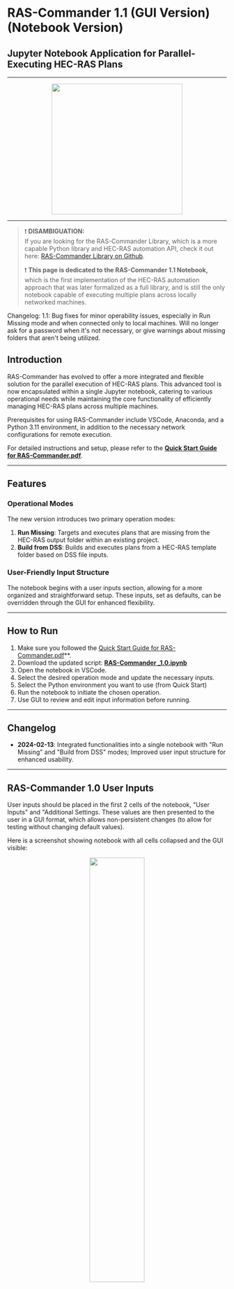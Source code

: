 # RAS-Commander 1.1 (GUI Version) (Notebook Version)
## Jupyter Notebook Application for Parallel-Executing HEC-RAS Plans


---

<p align="center">
  <img src="../misc/RAS-Commander-Logo.png" width="300">
</p>

---

> ❗ **DISAMBIGUATION:**  
> If you are looking for the RAS-Commander Library, which is a more capable Python library and HEC-RAS automation API, check it out here: [RAS-Commander Library on Github](https://github.com/gpt-cmdr/ras-commander).
>
> ❗ **This page is dedicated to the RAS-Commander 1.1 Notebook,** which is the first implementation of the HEC-RAS automation approach that was later formalized as a full library, and is still the only notebook capable of executing multiple plans across locally networked machines.




Changelog: 
1.1: Bug fixes for minor operability issues, especially in Run Missing mode and when connected only to local machines.  Will no longer ask for a password when it's not necessary, or give warnings about missing folders that aren't being utilized. 


## Introduction

RAS-Commander has evolved to offer a more integrated and flexible solution for the parallel execution of HEC-RAS plans. This advanced tool is now encapsulated within a single Jupyter notebook, catering to various operational needs while maintaining the core functionality of efficiently managing HEC-RAS plans across multiple machines.

Prerequisites for using RAS-Commander include VSCode, Anaconda, and a Python 3.11 environment, in addition to the necessary network configurations for remote execution.

For detailed instructions and setup, please refer to the **[Quick Start Guide for RAS-Commander.pdf](./Quick%20Start%20Guide%20for%20RAS-Commander.pdf)**.

---

## Features

### Operational Modes
The new version introduces two primary operation modes:

1. **Run Missing**: Targets and executes plans that are missing from the HEC-RAS output folder within an existing project.
2. **Build from DSS**: Builds and executes plans from a HEC-RAS template folder based on DSS file inputs.

### User-Friendly Input Structure
The notebook begins with a user inputs section, allowing for a more organized and straightforward setup. These inputs, set as defaults, can be overridden through the GUI for enhanced flexibility.

---

## How to Run

1. Make sure you followed the [Quick Start Guide for RAS-Commander.pdf](./Quick%20Start%20Guide%20for%20RAS-Commander.pdf)**.
2. Download the updated script: **[RAS-Commander _1.0.ipynb](./RAS-Commander%20_1.0.ipynb)**
3. Open the notebook in VSCode.
4. Select the desired operation mode and update the necessary inputs.
5. Select the Python environment you want to use (from Quick Start)
6. Run the notebook to initiate the chosen operation.
7. Use GUI to review and edit input information before running. 

---

## Changelog

- **2024-02-13**: Integrated functionalities into a single notebook with "Run Missing" and "Build from DSS" modes; Improved user input structure for enhanced usability.

---

## RAS-Commander 1.0 User Inputs
User inputs should be placed in the first 2 cells of the notebook, "User Inputs" and "Additional Settings.  These values are then presented to the user in a GUI format, which allows non-persistent changes (to allow for testing without changing default values). 

Here is a screenshot showing notebook with all cells collapsed and the GUI visible:
<p align="center">
  <img src="img/RAS-Commander-GUI-full2.png" width="50%">
</p>

The User Inputs code cell is shown below: 
<p align="center">
  <img src="img/RAS-Commander-User_Inputs.png" width="50%">
</p>


The Additional Settings code Cell is shown below: 
<p align="center">
  <img src="img/RAS-Commander-Additional_Settings.png" width="50%">
</p>

**The inputs in the first 2 code cells are treated as defaults and are persistent.** 







**The GUI can override these settings for a single run, but will not save them.**







**Operation Mode**

* `Operation_Mode`: This variable determines the operational mode of RAS-Commander. It can be set to either `"Run Missing"` or `"Build from DSS"`.

    * `"Run Missing"`: In this mode, RAS-Commander runs an existing project, executing only those plans that are missing from the HEC-RAS output folder.
      
      <p align="center">
        <img src="img/RAS-Commander-GUI-Run_Missing.png" width="50%">
      </p>

    * `"Build from DSS"`: This mode enables RAS-Commander to build plans from a HEC-RAS template folder and subsequently run them.
      
      <p align="center">
        <img src="img/RAS-Commander-GUI-Build_From_DSS.png" width="50%">
      </p>

    * `"Additional Settings"`: This option opens a GUI for editing additional settings.
      
      <p align="center">
        <img src="img/RAS-Commander-GUI-Additional_Settings.png" width="30%">
      </p>



**General Inputs**

* `HECRAS_project_folder`: This variable specifies the path to the HEC-RAS project folder.
    * In `"Run Missing"` mode, this is the HEC-RAS project you wish to execute (results go back into this folder).
    * In `"Build from DSS"` mode, this folder will be overwritten with new plans created from the template folder.
* `HECRAS_Deploy_Targets`: This is a list of paths to remote target folders used to execute parallel runs during `"Build from DSS"` mode. These folders are temporary.
* `Number_Parallel_Runs`: This integer specifies the number of copies of each plan to run in parallel on each target machine.

**Inputs for "Build from DSS" Mode**

* `HECRAS_template_folder`: This variable specifies the path to the HEC-RAS template folder used to build new plans.
* `Plan_Number`: This string specifies the plan number in the template folder to use for building new plans. This plan itself will not be executed.
* `DSS_Source_Folder`: This variable specifies the path to the folder containing the DSS files to import into the HEC-RAS project.
* `DSS_Search_Word`: This string is used to search for DSS files to import.
* `DSS_Replace_Word`: This string is used to replace the search word in HEC-RAS DSS outputs to prevent overwriting DSS input files.
* `DSS_File_Name_Filter_Word` (optional): This string can be used to filter the names of DSS files for import. Only files containing this word will be imported.

**Infiltration Layer Inputs (for "Build from DSS" Mode only)**

* `Enable_Infiltration_Overrides`: This boolean variable controls whether to enable infiltration layer overrides.
* `Infiltration_From_RASMapper_csv`: This variable specifies the path to a CSV file containing infiltration data from RAS Mapper, used to build the scaled infiltration layer in HEC-RAS.
* `user_calibration_runs_csv_fullpath`: This variable specifies the path to a CSV file containing user-defined calibration runs (for scaling 2D impervious grids).

**Additional Settings**

* `hecras_exe_path`: This variable specifies the path to the HEC-RAS executable file.
* `Psexec_Run_In_System_Account`: This variable determines whether to run PSEXEC in the system account.
* `Psexec_Session_ID`: This variable specifies the Session ID to run PSEXEC in, if not running in the system account.
* `Psexec_Priority`: This variable sets the priority of the PSEXEC process.
* `Remote_Share_Path`: This variable specifies the local path corresponding to a simple remote file share.
* `Remote_Base_Directory`: This variable is constructed from `Remote_Share_Path` and used in batch file creation.
* `Folder_Safety_Prefix_Length`: This integer specifies the number of characters of the folder prefix that need to match for safety checks.
* `exclusions`: This list contains file extensions to exclude during folder deployment.
* `File_Copy_Threads`: This integer specifies the number of parallel threads to use for file copying.


## Example Infiltration Parameters from RASMapper
This CSV should be a direct copy/paste from RASMapper's Infiltration Layer:
```
ID,Name,Maximum Deficit,Initial Deficit,Potential Percolation Rate
0,NoData,0,0,0
1,1725696,0,0,0
10,1725684,10.49,4.11,0.57
11,1725716,15.45,6.31,0.6
12,1725726,17.47,5.25,0.34
```
Note, only MD, ID, and PR are scaled in the 1.0 version of this script. 


# Example User Run Parameters

Note, this is exactly the same CSV run file as is used in HEC-HMS.  Baseflow factors are not scaled in HEC-RAS and are ignored. TC and R cannot be scaled in HEC-RAS and are ignored.  Only Initial Deficit, Maximum Deficit, and Percolation rate are scaled in the 1.0 version of the script.  End users should use the ChatGPT examples and guidance in this repo to add any required features for their specific use cases. 
```
user_run_number_from_csv,initial_deficit_scale,maximum_deficit_scale,percolation_rate_scale,impervious_area_scale,recession_factor,initial_flow_area_ratio,threshold_flow_to_peak_ratio,time_of_concentration_scale,storage_coefficient_scale
1,0.9,1,0.5,1,0.1,1,0.1,1,1
2,1.15,1,0.5,1,0.1,1,0.1,1,1
3,1.1,1,0.5,1,0.1,1,0.1,1,1
4,1.05,1,0.5,1,0.1,1,0.1,1,1
```

Example_User_Run_Parameters.csv


## Contributing

Encounter any issues or have suggestions? Please open an issue on the GitHub repository or reach out to the author at heccommander@gmail.com.

<p align="center">
  <img src="../misc/RAS-Commander Robot.png" width="500">
</p>
